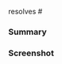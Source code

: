 <!-- Mention the issue that this PR resolves. Delete if there is no corresponding issue -->
resolves #

### Summary
<!-- 
Add a few sentences describing the main changes introduced in this PR
This is only relevant, if there is no issue that already contains the information
-->

### Screenshot
<!-- 
When applicable, add a screenshot showing the main effect this PR has, even if "trivial":
e.g. changed layout, changed button text, different logging in backend.
This helps others quickly grasping what you did even if they are not familiar with the code base.
-->

